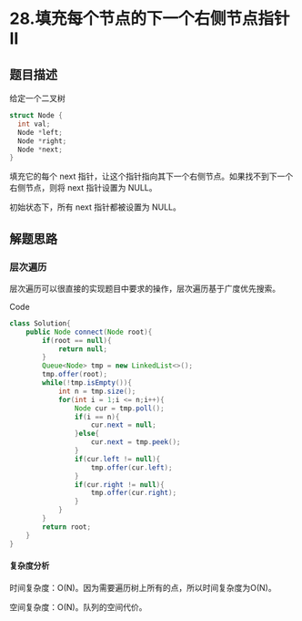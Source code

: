 # 28.填充每个节点的下一个右侧节点指针II

## 题目描述

给定一个二叉树

~~~c++
struct Node {
  int val;
  Node *left;
  Node *right;
  Node *next;
}
~~~


填充它的每个 next 指针，让这个指针指向其下一个右侧节点。如果找不到下一个右侧节点，则将 next 指针设置为 NULL。

初始状态下，所有 next 指针都被设置为 NULL。

## 解题思路

### 层次遍历

层次遍历可以很直接的实现题目中要求的操作，层次遍历基于广度优先搜索。

Code

~~~java
class Solution{
    public Node connect(Node root){
        if(root == null){
            return null;
        }
        Queue<Node> tmp = new LinkedList<>();
        tmp.offer(root);
        while(!tmp.isEmpty()){
            int n = tmp.size();
            for(int i = 1;i <= n;i++){
                Node cur = tmp.poll();
                if(i == n){
                    cur.next = null;
                }else{
                    cur.next = tmp.peek();
                }
                if(cur.left != null){
                    tmp.offer(cur.left);
                }
                if(cur.right != null){
                    tmp.offer(cur.right);
                }
            }
        }
        return root;
    }
}
~~~

#### 复杂度分析

时间复杂度：O(N)。因为需要遍历树上所有的点，所以时间复杂度为O(N)。

空间复杂度：O(N)。队列的空间代价。


